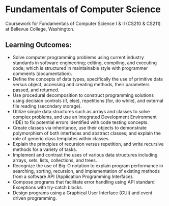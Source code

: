# Fundamentals of Computer Science
Coursework for Fundamentals of Computer Science I & II (CS210 & CS211) at Bellevue College, Washington.


## Learning Outcomes:
- Solve computer programming problems using current industry standards in software engineering; editing, compiling, and executing code; which is structured in maintainable style with programmer comments (documentation).
- Define the concepts of data types, specifically the use of primitive data versus object, accessing and creating methods, their parameters passed, and returned.
- Use procedural decomposition to construct programming solutions using decision controls (if, else), repetitions (for, do while), and external file reading (secondary storage).
- Utilize simple data structures such as arrays and classes to solve complex problems, and use an Integrated Development Environment (IDE) to fix potential errors identified with code testing concepts.
- Create classes via inheritance, use their objects to demonstrate polymorphism of both interfaces and abstract classes; and explain the role of generic class templates within classes.
- Explain the principles of recursion versus repetition, and write recursive methods for a variety of tasks.
- Implement and contrast the uses of various data structures including arrays, sets, lists, collections, and trees.
- Recognize the use of Big-O notation to explain program performance in searching, sorting, recursion, and implementation of existing methods from a software API (Application Programming Interface).
- Compose programs that facilitate error handling using API standard Exceptions with try-catch blocks.
- Design programs using a Graphical User Interface (GUI) and event driven programming.
